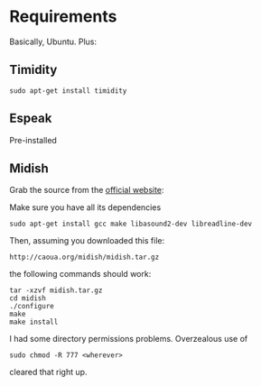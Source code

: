 # Requirements

Basically, Ubuntu.  Plus:

## Timidity

    sudo apt-get install timidity

## Espeak

Pre-installed

## Midish

Grab the source from the [official website](http://caoua.org/midish/):

Make sure you have all its dependencies

    sudo apt-get install gcc make libasound2-dev libreadline-dev

Then, assuming you downloaded this file:

    http://caoua.org/midish/midish.tar.gz

the following commands should work:

    tar -xzvf midish.tar.gz
    cd midish
    ./configure
    make
    make install

I had some directory permissions problems.  Overzealous use of

    sudo chmod -R 777 <wherever>

cleared that right up.

